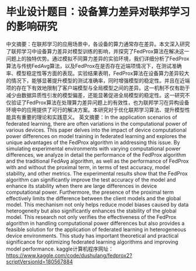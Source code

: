 # 毕业设计题目：设备算力差异对联邦学习的影响研究
中文摘要：在联邦学习的应用场景中，各设备的算力通常存在差异。本文深入研究了联邦学习中设备算力差异对模型训练的影响，并探究了FedProx算法在解决这一问题上的独特优势。通过模拟不同算力差异的实验环境，我们详细分析了FedProx算法与传统FedAvg算法，以及FedProx在是否存在近端项情况下，在测试准确率、模型稳定性等方面的表现。实验结果表明，FedProx算法在设备算力差异较大的情况下，能够显著提升模型的测试准确率，同时增强模型的稳定性。并且在近端项的存在下有效地限制了客户端模型与全局模型之间的差异。这一机制不仅有助于减少由数据异质性引发的模型偏差，还能显著促进全局模型的稳定性。这一研究不仅验证了FedProx算法在处理算力差异问题上的有效性，也为联邦学习在异构设备环境中的应用提供了可行的解决方案。本研究对于优化联邦学习算法、提升模型性能具有重要的理论和实践意义。
英文摘要：In the application scenarios of federated learning, there are often variations in the computational power of various devices. This paper delves into the impact of device computational power differences on model training in federated learning and explores the unique advantages of the FedProx algorithm in addressing this issue. By simulating experimental environments with varying computational power differences, we analyze in detail the performance of the FedProx algorithm and the traditional FedAvg algorithm, as well as the performance of FedProx with and without the proximal term, in terms of test accuracy, model stability, and other metrics. The experimental results show that the FedProx algorithm can significantly improve the test accuracy of the model and enhance its stability when there are large differences in device computational power. Furthermore, the presence of the proximal term effectively limits the difference between the client models and the global model. This mechanism not only helps reduce model biases caused by data heterogeneity but also significantly enhances the stability of the global model. This research not only verifies the effectiveness of the FedProx algorithm in handling computational power differences but also provides a feasible solution for the application of federated learning in heterogeneous device environments. This study has important theoretical and practical significance for optimizing federated learning algorithms and improving model performance.
kaggle计算机程序网址：https://www.kaggle.com/code/dushulang/fedprox2?scriptVersionId=180567884
